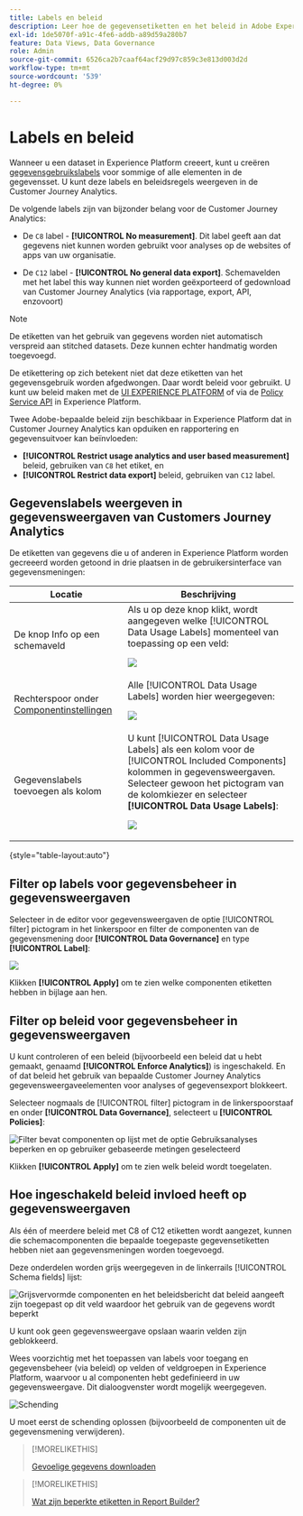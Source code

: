 ```yaml
---
title: Labels en beleid
description: Leer hoe de gegevensetiketten en het beleid in Adobe Experience Platform worden bepaald gegevensmeningen en rapportering in Customer Journey Analytics beïnvloeden.
exl-id: 1de5070f-a91c-4fe6-addb-a89d59a280b7
feature: Data Views, Data Governance
role: Admin
source-git-commit: 6526ca2b7caaf64acf29d97c859c3e813d003d2d
workflow-type: tm+mt
source-wordcount: '539'
ht-degree: 0%

---
```


# Labels en beleid

Wanneer u een dataset in Experience Platform creeert, kunt u creëren [gegevensgebruikslabels](https://experienceleague.adobe.com/en/docs/experience-platform/data-governance/labels/reference) voor sommige of alle elementen in de gegevensset. U kunt deze labels en beleidsregels weergeven in de Customer Journey Analytics.

De volgende labels zijn van bijzonder belang voor de Customer Journey Analytics:

* De `C8` label - **[!UICONTROL No measurement]**. Dit label geeft aan dat gegevens niet kunnen worden gebruikt voor analyses op de websites of apps van uw organisatie.

* De `C12` label - **[!UICONTROL No general data export]**. Schemavelden met het label this way kunnen niet worden geëxporteerd of gedownload van Customer Journey Analytics (via rapportage, export, API, enzovoort)

>[!NOTE]
>
>De etiketten van het gebruik van gegevens worden niet automatisch verspreid aan stitched datasets. Deze kunnen echter handmatig worden toegevoegd.

De etikettering op zich betekent niet dat deze etiketten van het gegevensgebruik worden afgedwongen. Daar wordt beleid voor gebruikt. U kunt uw beleid maken met de [UI EXPERIENCE PLATFORM](https://experienceleague.adobe.com/en/docs/experience-platform/data-governance/policies/user-guide) of via de [Policy Service API](https://experienceleague.adobe.com/en/docs/experience-platform/data-governance/api/overview) in Experience Platform.

Twee Adobe-bepaalde beleid zijn beschikbaar in Experience Platform dat in Customer Journey Analytics kan opduiken en rapportering en gegevensuitvoer kan beïnvloeden:

* **[!UICONTROL Restrict usage analytics and user based measurement]** beleid, gebruiken van `C8` het etiket, en
* **[!UICONTROL Restrict data export]** beleid, gebruiken van `C12` label.

## Gegevenslabels weergeven in gegevensweergaven van Customers Journey Analytics

De etiketten van gegevens die u of anderen in Experience Platform worden gecreeerd worden getoond in drie plaatsen in de gebruikersinterface van gegevensmeningen:

| Locatie | Beschrijving |
| --- | --- |
| De knop Info op een schemaveld | Als u op deze knop klikt, wordt aangegeven welke [!UICONTROL Data Usage Labels] momenteel van toepassing op een veld:<p>![](assets/data-label-left.png) |
| Rechterspoor onder [Componentinstellingen](/help/data-views/component-settings/overview.md) | Alle [!UICONTROL Data Usage Labels] worden hier weergegeven:<p>![](assets/data-label-right.png) |
| Gegevenslabels toevoegen als kolom | U kunt [!UICONTROL Data Usage Labels] als een kolom voor de [!UICONTROL Included Components] kolommen in gegevensweergaven. Selecteer gewoon het pictogram van de kolomkiezer en selecteer **[!UICONTROL Data Usage Labels]**:<p>![](assets/data-label-column.png) |

{style="table-layout:auto"}

## Filter op labels voor gegevensbeheer in gegevensweergaven

Selecteer in de editor voor gegevensweergaven de optie [!UICONTROL filter] pictogram in het linkerspoor en filter de componenten van de gegevensmening door **[!UICONTROL Data Governance]** en type **[!UICONTROL Label]**:

![](assets/filter-labels.png)

Klikken **[!UICONTROL Apply]** om te zien welke componenten etiketten hebben in bijlage aan hen.

## Filter op beleid voor gegevensbeheer in gegevensweergaven

U kunt controleren of een beleid (bijvoorbeeld een beleid dat u hebt gemaakt, genaamd **[!UICONTROL Enforce Analytics]**) is ingeschakeld. En of dat beleid het gebruik van bepaalde Customer Journey Analytics gegevensweergaveelementen voor analyses of gegevensexport blokkeert.

Selecteer nogmaals de [!UICONTROL filter] pictogram in de linkerspoorstaaf en onder **[!UICONTROL Data Governance]**, selecteert u **[!UICONTROL Policies]**:

![Filter bevat componenten op lijst met de optie Gebruiksanalyses beperken en op gebruiker gebaseerde metingen geselecteerd](assets/filter-policies.png)

Klikken **[!UICONTROL Apply]** om te zien welk beleid wordt toegelaten.

## Hoe ingeschakeld beleid invloed heeft op gegevensweergaven

Als één of meerdere beleid met C8 of C12 etiketten wordt aangezet, kunnen die schemacomponenten die bepaalde toegepaste gegevensetiketten hebben niet aan gegevensmeningen worden toegevoegd.

Deze onderdelen worden grijs weergegeven in de linkerrails [!UICONTROL Schema fields] lijst:

![Grijsvervormde componenten en het beleidsbericht dat beleid aangeeft zijn toegepast op dit veld waardoor het gebruik van de gegevens wordt beperkt](assets/component-greyed.png)

U kunt ook geen gegevensweergave opslaan waarin velden zijn geblokkeerd.

Wees voorzichtig met het toepassen van labels voor toegang en gegevensbeheer (via beleid) op velden of veldgroepen in Experience Platform, waarvoor u al componenten hebt gedefinieerd in uw gegevensweergave. Dit dialoogvenster wordt mogelijk weergegeven.

![Schending](assets/violation.png)

U moet eerst de schending oplossen (bijvoorbeeld de componenten uit de gegevensmening verwijderen).


>[!MORELIKETHIS]
>
>[Gevoelige gegevens downloaden](/help/analysis-workspace/export/download-send.md)

>[!MORELIKETHIS]
>
>[Wat zijn beperkte etiketten in Report Builder?](https://experienceleague.adobe.com/en/docs/analytics-platform/using/cja-reportbuilder/restricted-labels)


